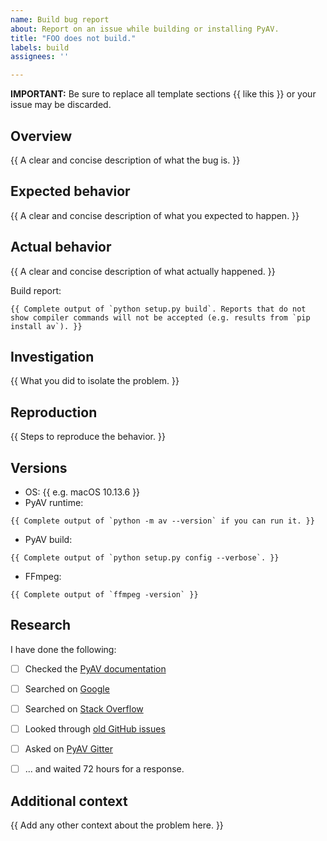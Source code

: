 ```yaml
---
name: Build bug report
about: Report on an issue while building or installing PyAV.
title: "FOO does not build."
labels: build
assignees: ''

---
```


**IMPORTANT:** Be sure to replace all template sections {{ like this }} or your issue may be discarded.


## Overview

{{ A clear and concise description of what the bug is. }}


## Expected behavior

{{ A clear and concise description of what you expected to happen. }}


## Actual behavior

{{ A clear and concise description of what actually happened. }}

Build report:
```
{{ Complete output of `python setup.py build`. Reports that do not show compiler commands will not be accepted (e.g. results from `pip install av`). }}
```


## Investigation

{{ What you did to isolate the problem. }}


## Reproduction

{{ Steps to reproduce the behavior. }}


## Versions

- OS: {{ e.g. macOS 10.13.6 }}
- PyAV runtime:
```
{{ Complete output of `python -m av --version` if you can run it. }}
```
- PyAV build:
```
{{ Complete output of `python setup.py config --verbose`. }}
```
- FFmpeg:
```
{{ Complete output of `ffmpeg -version` }}
```


## Research

I have done the following:

- [ ] Checked the [PyAV documentation](http://docs.mikeboers.com/pyav/stable/)
- [ ] Searched on [Google](https://www.google.com/search?q=pyav+how+do+I+foo)
- [ ] Searched on [Stack Overflow](https://stackoverflow.com/search?q=pyav)
- [ ] Looked through [old GitHub issues](https://github.com/mikeboers/PyAV/issues?&q=is%3Aissue)
- [ ] Asked on [PyAV Gitter](https://gitter.im/mikeboers/PyAV)
- [ ] ... and waited 72 hours for a response.


## Additional context

{{ Add any other context about the problem here. }}
